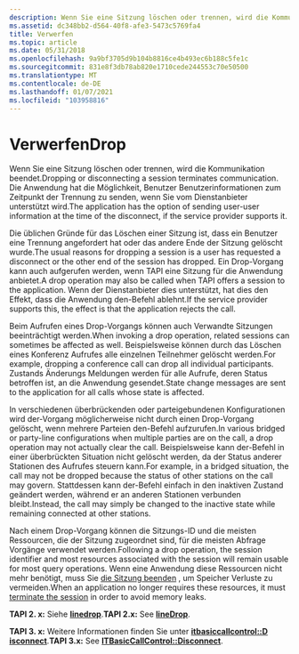 ```yaml
---
description: Wenn Sie eine Sitzung löschen oder trennen, wird die Kommunikation beendet. Die Anwendung hat die Möglichkeit, Benutzer Benutzerinformationen zum Zeitpunkt der Trennung zu senden, wenn Sie vom Dienstanbieter unterstützt wird.
ms.assetid: dc348bb2-d564-40f8-afe3-5473c5769fa4
title: Verwerfen
ms.topic: article
ms.date: 05/31/2018
ms.openlocfilehash: 9a9bf3705d9b104b8816ce4b493ec6b188c5fe1c
ms.sourcegitcommit: 831e8f3db78ab820e1710cede244553c70e50500
ms.translationtype: MT
ms.contentlocale: de-DE
ms.lasthandoff: 01/07/2021
ms.locfileid: "103958816"
---
```

# <a name="drop"></a><span data-ttu-id="eafd0-104">Verwerfen</span><span class="sxs-lookup"><span data-stu-id="eafd0-104">Drop</span></span>

<span data-ttu-id="eafd0-105">Wenn Sie eine Sitzung löschen oder trennen, wird die Kommunikation beendet.</span><span class="sxs-lookup"><span data-stu-id="eafd0-105">Dropping or disconnecting a session terminates communication.</span></span> <span data-ttu-id="eafd0-106">Die Anwendung hat die Möglichkeit, Benutzer Benutzerinformationen zum Zeitpunkt der Trennung zu senden, wenn Sie vom Dienstanbieter unterstützt wird.</span><span class="sxs-lookup"><span data-stu-id="eafd0-106">The application has the option of sending user-user information at the time of the disconnect, if the service provider supports it.</span></span>

<span data-ttu-id="eafd0-107">Die üblichen Gründe für das Löschen einer Sitzung ist, dass ein Benutzer eine Trennung angefordert hat oder das andere Ende der Sitzung gelöscht wurde.</span><span class="sxs-lookup"><span data-stu-id="eafd0-107">The usual reasons for dropping a session is a user has requested a disconnect or the other end of the session has dropped.</span></span> <span data-ttu-id="eafd0-108">Ein Drop-Vorgang kann auch aufgerufen werden, wenn TAPI eine Sitzung für die Anwendung anbietet.</span><span class="sxs-lookup"><span data-stu-id="eafd0-108">A drop operation may also be called when TAPI offers a session to the application.</span></span> <span data-ttu-id="eafd0-109">Wenn der Dienstanbieter dies unterstützt, hat dies den Effekt, dass die Anwendung den-Befehl ablehnt.</span><span class="sxs-lookup"><span data-stu-id="eafd0-109">If the service provider supports this, the effect is that the application rejects the call.</span></span>

<span data-ttu-id="eafd0-110">Beim Aufrufen eines Drop-Vorgangs können auch Verwandte Sitzungen beeinträchtigt werden.</span><span class="sxs-lookup"><span data-stu-id="eafd0-110">When invoking a drop operation, related sessions can sometimes be affected as well.</span></span> <span data-ttu-id="eafd0-111">Beispielsweise können durch das Löschen eines Konferenz Aufrufes alle einzelnen Teilnehmer gelöscht werden.</span><span class="sxs-lookup"><span data-stu-id="eafd0-111">For example, dropping a conference call can drop all individual participants.</span></span> <span data-ttu-id="eafd0-112">Zustands Änderungs Meldungen werden für alle Aufrufe, deren Status betroffen ist, an die Anwendung gesendet.</span><span class="sxs-lookup"><span data-stu-id="eafd0-112">State change messages are sent to the application for all calls whose state is affected.</span></span>

<span data-ttu-id="eafd0-113">In verschiedenen überbrückenden oder parteigebundenen Konfigurationen wird der-Vorgang möglicherweise nicht durch einen Drop-Vorgang gelöscht, wenn mehrere Parteien den-Befehl aufzurufen.</span><span class="sxs-lookup"><span data-stu-id="eafd0-113">In various bridged or party-line configurations when multiple parties are on the call, a drop operation may not actually clear the call.</span></span> <span data-ttu-id="eafd0-114">Beispielsweise kann der-Befehl in einer überbrückten Situation nicht gelöscht werden, da der Status anderer Stationen des Aufrufes steuern kann.</span><span class="sxs-lookup"><span data-stu-id="eafd0-114">For example, in a bridged situation, the call may not be dropped because the status of other stations on the call may govern.</span></span> <span data-ttu-id="eafd0-115">Stattdessen kann der-Befehl einfach in den inaktiven Zustand geändert werden, während er an anderen Stationen verbunden bleibt.</span><span class="sxs-lookup"><span data-stu-id="eafd0-115">Instead, the call may simply be changed to the inactive state while remaining connected at other stations.</span></span>

<span data-ttu-id="eafd0-116">Nach einem Drop-Vorgang können die Sitzungs-ID und die meisten Ressourcen, die der Sitzung zugeordnet sind, für die meisten Abfrage Vorgänge verwendet werden.</span><span class="sxs-lookup"><span data-stu-id="eafd0-116">Following a drop operation, the session identifier and most resources associated with the session will remain usable for most query operations.</span></span> <span data-ttu-id="eafd0-117">Wenn eine Anwendung diese Ressourcen nicht mehr benötigt, muss Sie [die Sitzung beenden](terminate-a-session-ovr.md) , um Speicher Verluste zu vermeiden.</span><span class="sxs-lookup"><span data-stu-id="eafd0-117">When an application no longer requires these resources, it must [terminate the session](terminate-a-session-ovr.md) in order to avoid memory leaks.</span></span>

<span data-ttu-id="eafd0-118">**TAPI 2. x:** Siehe [**linedrop**](/windows/win32/api/tapi/nf-tapi-linedrop).</span><span class="sxs-lookup"><span data-stu-id="eafd0-118">**TAPI 2.x:** See [**lineDrop**](/windows/win32/api/tapi/nf-tapi-linedrop).</span></span>

<span data-ttu-id="eafd0-119">**TAPI 3. x:** Weitere Informationen finden Sie unter [**itbasiccallcontrol::D isconnect**](/windows/desktop/api/tapi3if/nf-tapi3if-itbasiccallcontrol-disconnect).</span><span class="sxs-lookup"><span data-stu-id="eafd0-119">**TAPI 3.x:** See [**ITBasicCallControl::Disconnect**](/windows/desktop/api/tapi3if/nf-tapi3if-itbasiccallcontrol-disconnect).</span></span>

 

 
